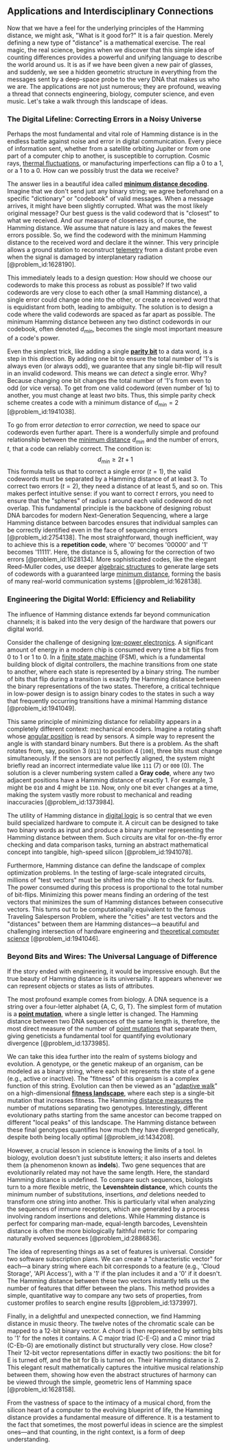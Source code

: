 ## Applications and Interdisciplinary Connections

Now that we have a feel for the underlying principles of the Hamming distance, we might ask, "What is it good for?" It is a fair question. Merely defining a new type of "distance" is a mathematical exercise. The real magic, the real science, begins when we discover that this simple idea of counting differences provides a powerful and unifying language to describe the world around us. It is as if we have been given a new pair of glasses, and suddenly, we see a hidden geometric structure in everything from the messages sent by a deep-space probe to the very DNA that makes us who we are. The applications are not just numerous; they are profound, weaving a thread that connects engineering, biology, computer science, and even music. Let's take a walk through this landscape of ideas.

### The Digital Lifeline: Correcting Errors in a Noisy Universe

Perhaps the most fundamental and vital role of Hamming distance is in the endless battle against noise and error in digital communication. Every piece of information sent, whether from a satellite orbiting Jupiter or from one part of a computer chip to another, is susceptible to corruption. Cosmic rays, [thermal fluctuations](@article_id:143148), or manufacturing imperfections can flip a 0 to a 1, or a 1 to a 0. How can we possibly trust the data we receive?

The answer lies in a beautiful idea called **[minimum distance decoding](@article_id:275121)**. Imagine that we don't send just any binary string; we agree beforehand on a specific "dictionary" or "codebook" of valid messages. When a message arrives, it might have been slightly corrupted. What was the most likely original message? Our best guess is the valid codeword that is "closest" to what we received. And our measure of closeness is, of course, the Hamming distance. We assume that nature is lazy and makes the fewest errors possible. So, we find the codeword with the minimum Hamming distance to the received word and declare it the winner. This very principle allows a ground station to reconstruct [telemetry](@article_id:199054) from a distant probe even when the signal is damaged by interplanetary radiation [@problem_id:1628190].

This immediately leads to a design question: How should we choose our codewords to make this process as robust as possible? If two valid codewords are very close to each other (a small Hamming distance), a single error could change one into the other, or create a received word that is equidistant from both, leading to ambiguity. The solution is to design a code where the valid codewords are spaced as far apart as possible. The minimum Hamming distance between any two distinct codewords in our codebook, often denoted $d_{min}$, becomes the single most important measure of a code's power.

Even the simplest trick, like adding a single **[parity bit](@article_id:170404)** to a data word, is a step in this direction. By adding one bit to ensure the total number of '1's is always even (or always odd), we guarantee that any single bit-flip will result in an invalid codeword. This means we can *detect* a single error. Why? Because changing one bit changes the total number of '1's from even to odd (or vice versa). To get from one valid codeword (even number of 1s) to another, you must change at least *two* bits. Thus, this simple parity check scheme creates a code with a minimum distance of $d_{min}=2$ [@problem_id:1941038].

To go from error *detection* to error *correction*, we need to space our codewords even further apart. There is a wonderfully simple and profound relationship between the [minimum distance](@article_id:274125) $d_{min}$ and the number of errors, $t$, that a code can reliably correct. The condition is:
$$d_{min} \ge 2t + 1$$
This formula tells us that to correct a single error ($t=1$), the valid codewords must be separated by a Hamming distance of at least 3. To correct two errors ($t=2$), they need a distance of at least 5, and so on. This makes perfect intuitive sense: if you want to correct $t$ errors, you need to ensure that the "spheres" of radius $t$ around each valid codeword do not overlap. This fundamental principle is the backbone of designing robust DNA barcodes for modern Next-Generation Sequencing, where a large Hamming distance between barcodes ensures that individual samples can be correctly identified even in the face of sequencing errors [@problem_id:2754138]. The most straightforward, though inefficient, way to achieve this is a **repetition code**, where '0' becomes '00000' and '1' becomes '11111'. Here, the distance is 5, allowing for the correction of two errors [@problem_id:1628134]. More sophisticated codes, like the elegant Reed-Muller codes, use deeper [algebraic structures](@article_id:138965) to generate large sets of codewords with a guaranteed large [minimum distance](@article_id:274125), forming the basis of many real-world communication systems [@problem_id:1628138].

### Engineering the Digital World: Efficiency and Reliability

The influence of Hamming distance extends far beyond communication channels; it is baked into the very design of the hardware that powers our digital world.

Consider the challenge of designing [low-power electronics](@article_id:171801). A significant amount of energy in a modern chip is consumed every time a bit flips from 0 to 1 or 1 to 0. In a [finite state machine](@article_id:171365) (FSM), which is a fundamental building block of digital controllers, the machine transitions from one state to another, where each state is represented by a binary string. The number of bits that flip during a transition is exactly the Hamming distance between the binary representations of the two states. Therefore, a critical technique in low-power design is to assign binary codes to the states in such a way that frequently occurring transitions have a minimal Hamming distance [@problem_id:1941049].

This same principle of minimizing distance for reliability appears in a completely different context: mechanical encoders. Imagine a rotating shaft whose [angular position](@article_id:173559) is read by sensors. A simple way to represent the angle is with standard binary numbers. But there is a problem. As the shaft rotates from, say, position 3 (`011`) to position 4 (`100`), three bits must change simultaneously. If the sensors are not perfectly aligned, the system might briefly read an incorrect intermediate value like `111` (7) or `000` (0). The solution is a clever numbering system called a **Gray code**, where any two adjacent positions have a Hamming distance of exactly 1. For example, 3 might be `010` and 4 might be `110`. Now, only one bit ever changes at a time, making the system vastly more robust to mechanical and reading inaccuracies [@problem_id:1373984].

The utility of Hamming distance in [digital logic](@article_id:178249) is so central that we even build specialized hardware to compute it. A circuit can be designed to take two binary words as input and produce a binary number representing the Hamming distance between them. Such circuits are vital for on-the-fly error checking and data comparison tasks, turning an abstract mathematical concept into tangible, high-speed silicon [@problem_id:1941078].

Furthermore, Hamming distance can define the landscape of complex optimization problems. In the testing of large-scale integrated circuits, millions of "test vectors" must be shifted into the chip to check for faults. The power consumed during this process is proportional to the total number of bit-flips. Minimizing this power means finding an ordering of the test vectors that minimizes the sum of Hamming distances between consecutive vectors. This turns out to be computationally equivalent to the famous Traveling Salesperson Problem, where the "cities" are test vectors and the "distances" between them are Hamming distances—a beautiful and challenging intersection of hardware engineering and [theoretical computer science](@article_id:262639) [@problem_id:1941046].

### Beyond Bits and Wires: The Universal Language of Difference

If the story ended with engineering, it would be impressive enough. But the true beauty of Hamming distance is its universality. It appears whenever we can represent objects or states as lists of attributes.

The most profound example comes from biology. A DNA sequence is a string over a four-letter alphabet {A, C, G, T}. The simplest form of mutation is a **[point mutation](@article_id:139932)**, where a single letter is changed. The Hamming distance between two DNA sequences of the same length is, therefore, the most direct measure of the number of [point mutations](@article_id:272182) that separate them, giving geneticists a fundamental tool for quantifying evolutionary divergence [@problem_id:1373985].

We can take this idea further into the realm of systems biology and evolution. A genotype, or the genetic makeup of an organism, can be modeled as a binary string, where each bit represents the state of a gene (e.g., active or inactive). The "fitness" of this organism is a complex function of this string. Evolution can then be viewed as an "[adaptive walk](@article_id:276165)" on a high-dimensional **[fitness landscape](@article_id:147344)**, where each step is a single-bit mutation that increases fitness. The Hamming [distance measures](@article_id:144792) the number of mutations separating two genotypes. Interestingly, different evolutionary paths starting from the same ancestor can become trapped on different "local peaks" of this landscape. The Hamming distance between these final genotypes quantifies how much they have diverged genetically, despite both being locally optimal [@problem_id:1434208].

However, a crucial lesson in science is knowing the limits of a tool. In biology, evolution doesn't just substitute letters; it also inserts and deletes them (a phenomenon known as **indels**). Two gene sequences that are evolutionarily related may not have the same length. Here, the standard Hamming distance is undefined. To compare such sequences, biologists turn to a more flexible metric, the **Levenshtein distance**, which counts the minimum number of substitutions, insertions, *and* deletions needed to transform one string into another. This is particularly vital when analyzing the sequences of immune receptors, which are generated by a process involving random insertions and deletions. While Hamming distance is perfect for comparing man-made, equal-length barcodes, Levenshtein distance is often the more biologically faithful metric for comparing naturally evolved sequences [@problem_id:2886836].

The idea of representing things as a set of features is universal. Consider two software subscription plans. We can create a "characteristic vector" for each—a binary string where each bit corresponds to a feature (e.g., 'Cloud Storage', 'API Access'), with a '1' if the plan includes it and a '0' if it doesn't. The Hamming distance between these two vectors instantly tells us the number of features that differ between the plans. This method provides a simple, quantitative way to compare any two sets of properties, from customer profiles to search engine results [@problem_id:1373997].

Finally, in a delightful and unexpected connection, we find Hamming distance in music theory. The twelve notes of the chromatic scale can be mapped to a 12-bit binary vector. A chord is then represented by setting bits to '1' for the notes it contains. A C major triad (C-E-G) and a C minor triad (C-Eb-G) are emotionally distinct but structurally very close. How close? Their 12-bit vector representations differ in exactly two positions: the bit for E is turned off, and the bit for Eb is turned on. Their Hamming distance is 2. This elegant result mathematically captures the intuitive musical relationship between them, showing how even the abstract structures of harmony can be viewed through the simple, geometric lens of Hamming space [@problem_id:1628158].

From the vastness of space to the intimacy of a musical chord, from the silicon heart of a computer to the evolving blueprint of life, the Hamming distance provides a fundamental measure of difference. It is a testament to the fact that sometimes, the most powerful ideas in science are the simplest ones—and that counting, in the right context, is a form of deep understanding.